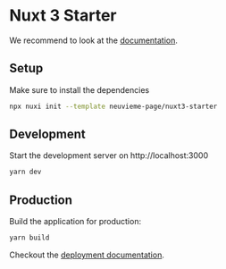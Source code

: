 # Nuxt 3 Starter

We recommend to look at the [documentation](https://v3.nuxtjs.org).

## Setup

Make sure to install the dependencies

```bash
npx nuxi init --template neuvieme-page/nuxt3-starter
```

## Development

Start the development server on http://localhost:3000

```bash
yarn dev
```

## Production

Build the application for production:

```bash
yarn build
```

Checkout the [deployment documentation](https://v3.nuxtjs.org/docs/deployment).
